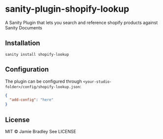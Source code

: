 # sanity-plugin-shopify-lookup

A Sanity Plugin that lets you search and reference shopify products against Sanity Documents

## Installation

```
sanity install shopify-lookup
```

## Configuration

The plugin can be configured through `<your-studio-folder>/config/shopify-lookup.json`:

```json
{
  "add-config": "here"
}
```

## License

MIT © Jamie Bradley
See LICENSE